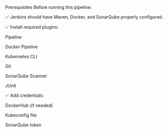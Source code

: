 Prerequisites
Before running this pipeline:

✅ Jenkins should have Maven, Docker, and SonarQube properly configured.

✅ Install required plugins:

Pipeline

Docker Pipeline

Kubernetes CLI

Git

SonarQube Scanner

JUnit

✅ Add credentials:

DockerHub (if needed)

Kubeconfig file

SonarQube token

